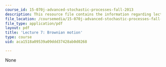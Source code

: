 ```yaml
---
course_id: 15-070j-advanced-stochastic-processes-fall-2013
description: This resource file contains the information regarding lecture 7.
file_location: /coursemedia/15-070j-advanced-stochastic-processes-fall-2013/aca1518a09539a09ddd37428ab0d0268_MIT15_070JF13_Lec7.pdf
file_type: application/pdf
layout: pdf
title: 'Lecture 7: Brownian motion'
type: course
uid: aca1518a09539a09ddd37428ab0d0268

---
```

None
